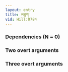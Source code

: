 ```yaml
---
layout: entry
title: མཐུག་
vid: Hill:0784
---
```

### Dependencies (N = 0)


### Two overt arguments


### Three overt arguments
